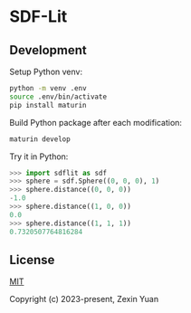 # SDF-Lit

## Development

Setup Python venv:

```sh
python -m venv .env
source .env/bin/activate
pip install maturin
```

Build Python package after each modification:

```sh
maturin develop
```

Try it in Python:

```python
>>> import sdflit as sdf
>>> sphere = sdf.Sphere((0, 0, 0), 1)
>>> sphere.distance((0, 0, 0))
-1.0
>>> sphere.distance((1, 0, 0))
0.0
>>> sphere.distance((1, 1, 1))
0.7320507764816284
```

## License

[MIT](https://opensource.org/license/mit/)

Copyright (c) 2023-present, Zexin Yuan
